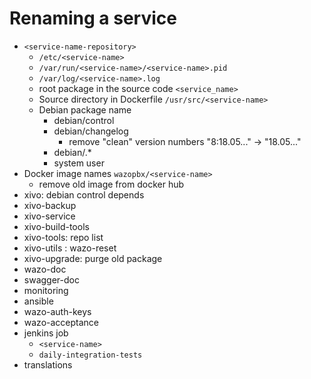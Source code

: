 # Renaming a service

* `<service-name-repository>`
  * `/etc/<service-name>`
  * `/var/run/<service-name>/<service-name>.pid`
  * `/var/log/<service-name>.log`
  * root package in the source code `<service_name>` 
  * Source directory in Dockerfile `/usr/src/<service-name>`
  * Debian package name
    * debian/control
    * debian/changelog
      * remove "clean" version numbers "8:18.05..." -> "18.05..."
    * debian/<service-name>.*
    * system user
* Docker image names `wazopbx/<service-name>`
  * remove old image from docker hub
* xivo: debian control depends
* xivo-backup
* xivo-service
* xivo-build-tools
* xivo-tools: repo list
* xivo-utils : wazo-reset
* xivo-upgrade: purge old package
* wazo-doc
* swagger-doc
* monitoring
* ansible
* wazo-auth-keys
* wazo-acceptance
* jenkins job
   * `<service-name>`
   * `daily-integration-tests`
* translations
